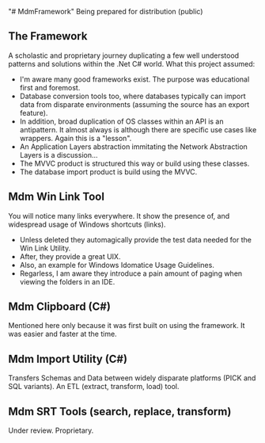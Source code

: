 "# MdmFramework" 
Being prepared for distribution (public)

## The Framework
A scholastic and proprietary journey duplicating a few well understood patterns and solutions within the .Net C# world. What this project assumed:
* I'm aware many good frameworks exist. The purpose was educational first and foremost.
* Database conversion tools too, where databases typically can import data from disparate environments (assuming the source has an export feature).
* In addition, broad duplication of OS classes within an API is an antipattern. It almost always is although there are specific use cases like wrappers. Again this is a "lesson".
* An Application Layers abstraction immitating the Network Abstraction Layers is a discussion...
* The MVVC product is structured this way or build using these classes.
* The database import product is build using the MVVC.

## Mdm Win Link Tool
You will notice many links everywhere. It show the presence of, and widespread usage of Windows shortcuts (links).
* Unless deleted they automagically provide the test data needed for the Win Link Utility.
* After, they provide a great UIX.
* Also, an example for Windows Idomatice Usage Guidelines.
* Regarless, I am aware they introduce a pain amount of paging when viewing the folders in an IDE.

## Mdm Clipboard (C#)
Mentioned here only because it was first built on using the framework. It was easier and faster at the time.

## Mdm Import Utility (C#)
Transfers Schemas and Data between widely disparate platforms (PICK and SQL variants). An ETL (extract, transform, load) tool.

## Mdm SRT Tools (search, replace, transform)
Under review. Proprietary.
